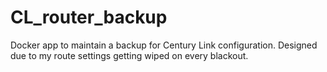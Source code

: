 # CL_router_backup
Docker app to maintain a backup for Century Link configuration. Designed due to my route settings getting wiped on every blackout.
